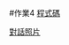 #作業4
[程式碼](https://github.com/40957024O-steven/NTNUclass/blob/main/TextSentimentBot/index.js)

[對話照片](https://github.com/40957024O-steven/NTNUclass/blob/main/homework4/%E4%BD%9C%E6%A5%AD4%E7%85%A7%E7%89%87.png)

